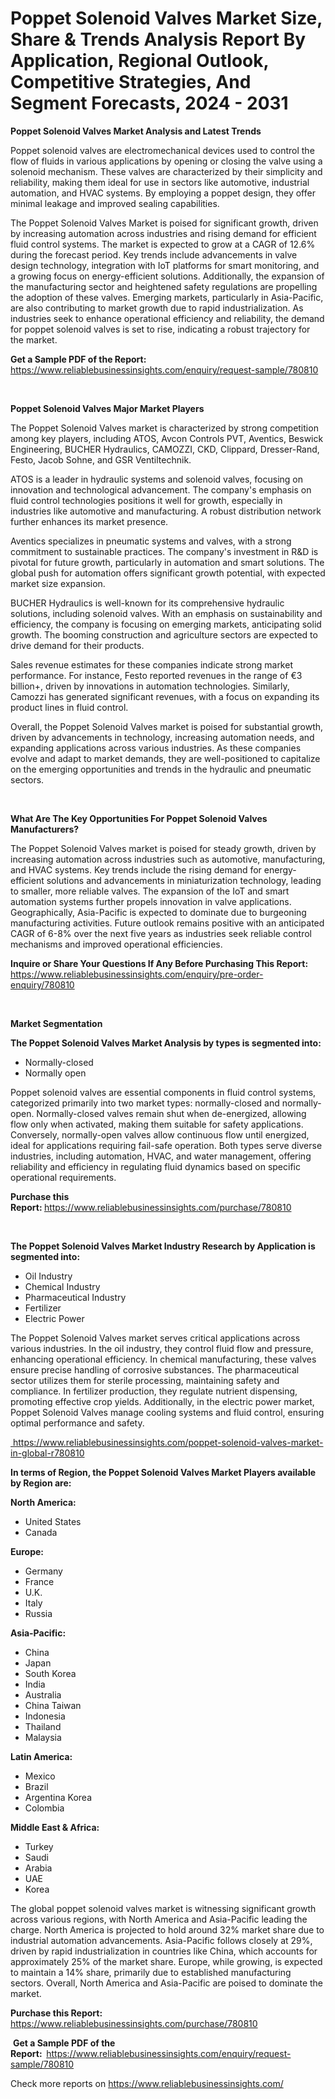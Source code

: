<p><h1>Poppet Solenoid Valves Market Size, Share & Trends Analysis Report By Application, Regional Outlook, Competitive Strategies, And Segment Forecasts, 2024 - 2031</h1></p><p><strong>Poppet Solenoid Valves Market Analysis and Latest Trends</strong></p>
<p><p>Poppet solenoid valves are electromechanical devices used to control the flow of fluids in various applications by opening or closing the valve using a solenoid mechanism. These valves are characterized by their simplicity and reliability, making them ideal for use in sectors like automotive, industrial automation, and HVAC systems. By employing a poppet design, they offer minimal leakage and improved sealing capabilities.</p><p>The Poppet Solenoid Valves Market is poised for significant growth, driven by increasing automation across industries and rising demand for efficient fluid control systems. The market is expected to grow at a CAGR of 12.6% during the forecast period. Key trends include advancements in valve design technology, integration with IoT platforms for smart monitoring, and a growing focus on energy-efficient solutions. Additionally, the expansion of the manufacturing sector and heightened safety regulations are propelling the adoption of these valves. Emerging markets, particularly in Asia-Pacific, are also contributing to market growth due to rapid industrialization. As industries seek to enhance operational efficiency and reliability, the demand for poppet solenoid valves is set to rise, indicating a robust trajectory for the market.</p></p>
<p><strong>Get a Sample PDF of the Report:&nbsp;</strong> <a href="https://www.reliablebusinessinsights.com/enquiry/request-sample/780810?utm_campaign=1877&utm_medium=2&utm_source=Github&utm_content=ia&utm_term=30122024&utm_id=poppet-solenoid-valves">https://www.reliablebusinessinsights.com/enquiry/request-sample/780810</a></p>
<p>&nbsp;</p>
<p><strong>Poppet Solenoid Valves Major Market Players</strong></p>
<p><p>The Poppet Solenoid Valves market is characterized by strong competition among key players, including ATOS, Avcon Controls PVT, Aventics, Beswick Engineering, BUCHER Hydraulics, CAMOZZI, CKD, Clippard, Dresser-Rand, Festo, Jacob Sohne, and GSR Ventiltechnik. </p><p>ATOS is a leader in hydraulic systems and solenoid valves, focusing on innovation and technological advancement. The company's emphasis on fluid control technologies positions it well for growth, especially in industries like automotive and manufacturing. A robust distribution network further enhances its market presence.</p><p>Aventics specializes in pneumatic systems and valves, with a strong commitment to sustainable practices. The company's investment in R&D is pivotal for future growth, particularly in automation and smart solutions. The global push for automation offers significant growth potential, with expected market size expansion.</p><p>BUCHER Hydraulics is well-known for its comprehensive hydraulic solutions, including solenoid valves. With an emphasis on sustainability and efficiency, the company is focusing on emerging markets, anticipating solid growth. The booming construction and agriculture sectors are expected to drive demand for their products.</p><p>Sales revenue estimates for these companies indicate strong market performance. For instance, Festo reported revenues in the range of €3 billion+, driven by innovations in automation technologies. Similarly, Camozzi has generated significant revenues, with a focus on expanding its product lines in fluid control.</p><p>Overall, the Poppet Solenoid Valves market is poised for substantial growth, driven by advancements in technology, increasing automation needs, and expanding applications across various industries. As these companies evolve and adapt to market demands, they are well-positioned to capitalize on the emerging opportunities and trends in the hydraulic and pneumatic sectors.</p></p>
<p>&nbsp;</p>
<p><strong>What Are The Key Opportunities For Poppet Solenoid Valves Manufacturers?</strong></p>
<p><p>The Poppet Solenoid Valves market is poised for steady growth, driven by increasing automation across industries such as automotive, manufacturing, and HVAC systems. Key trends include the rising demand for energy-efficient solutions and advancements in miniaturization technology, leading to smaller, more reliable valves. The expansion of the IoT and smart automation systems further propels innovation in valve applications. Geographically, Asia-Pacific is expected to dominate due to burgeoning manufacturing activities. Future outlook remains positive with an anticipated CAGR of 6-8% over the next five years as industries seek reliable control mechanisms and improved operational efficiencies.</p></p>
<p><strong>Inquire or Share Your Questions If Any Before Purchasing This Report:</strong> <a href="https://www.reliablebusinessinsights.com/enquiry/pre-order-enquiry/780810?utm_campaign=1877&utm_medium=2&utm_source=Github&utm_content=ia&utm_term=30122024&utm_id=poppet-solenoid-valves">https://www.reliablebusinessinsights.com/enquiry/pre-order-enquiry/780810</a></p>
<p>&nbsp;</p>
<p><strong>Market Segmentation</strong></p>
<p><strong>The Poppet Solenoid Valves Market Analysis by types is segmented into:</strong></p>
<p><ul><li>Normally-closed</li><li>Normally open</li></ul></p>
<p><p>Poppet solenoid valves are essential components in fluid control systems, categorized primarily into two market types: normally-closed and normally-open. Normally-closed valves remain shut when de-energized, allowing flow only when activated, making them suitable for safety applications. Conversely, normally-open valves allow continuous flow until energized, ideal for applications requiring fail-safe operation. Both types serve diverse industries, including automation, HVAC, and water management, offering reliability and efficiency in regulating fluid dynamics based on specific operational requirements.</p></p>
<p><strong>Purchase this Report:&nbsp;</strong><a href="https://www.reliablebusinessinsights.com/purchase/780810?utm_campaign=1877&utm_medium=2&utm_source=Github&utm_content=ia&utm_term=30122024&utm_id=poppet-solenoid-valves">https://www.reliablebusinessinsights.com/purchase/780810</a></p>
<p>&nbsp;</p>
<p><strong>The Poppet Solenoid Valves Market Industry Research by Application is segmented into:</strong></p>
<p><ul><li>Oil Industry</li><li>Chemical Industry</li><li>Pharmaceutical Industry</li><li>Fertilizer</li><li>Electric Power</li></ul></p>
<p><p>The Poppet Solenoid Valves market serves critical applications across various industries. In the oil industry, they control fluid flow and pressure, enhancing operational efficiency. In chemical manufacturing, these valves ensure precise handling of corrosive substances. The pharmaceutical sector utilizes them for sterile processing, maintaining safety and compliance. In fertilizer production, they regulate nutrient dispensing, promoting effective crop yields. Additionally, in the electric power market, Poppet Solenoid Valves manage cooling systems and fluid control, ensuring optimal performance and safety.</p></p>
<p><a href="https://www.reliablebusinessinsights.com/poppet-solenoid-valves-market-in-global-r780810?utm_campaign=1877&utm_medium=2&utm_source=Github&utm_content=ia&utm_term=30122024&utm_id=poppet-solenoid-valves">&nbsp;https://www.reliablebusinessinsights.com/poppet-solenoid-valves-market-in-global-r780810</a></p>
<p><strong>In terms of Region, the Poppet Solenoid Valves Market Players available by Region are:</strong></p>
<p>
    <p> <strong> North America: </strong>
        <ul>
            <li>United States</li>
            <li>Canada</li>
        </ul>
        </p> 
    <p> <strong> Europe: </strong>
        <ul>
            <li>Germany</li>
            <li>France</li>
            <li>U.K.</li>
            <li>Italy</li>
            <li>Russia</li>
        </ul>
        </p> 
    <p> <strong> Asia-Pacific: </strong>
        <ul>
            <li>China</li>
            <li>Japan</li>
            <li>South Korea</li>
            <li>India</li>
            <li>Australia</li>
            <li>China Taiwan</li>
            <li>Indonesia</li>
            <li>Thailand</li>
            <li>Malaysia</li>
        </ul>
        </p> 
    <p> <strong> Latin America: </strong>
        <ul>
            <li>Mexico</li>
            <li>Brazil</li>
            <li>Argentina Korea</li>
            <li>Colombia</li>
        </ul>
        </p> 
    <p> <strong> Middle East & Africa: </strong>
        <ul>
            <li>Turkey</li>
            <li>Saudi</li>
            <li>Arabia</li>
            <li>UAE</li>
            <li>Korea</li>
        </ul>
    </p>
    </p>
<p><p>The global poppet solenoid valves market is witnessing significant growth across various regions, with North America and Asia-Pacific leading the charge. North America is projected to hold around 32% market share due to industrial automation advancements. Asia-Pacific follows closely at 29%, driven by rapid industrialization in countries like China, which accounts for approximately 25% of the market share. Europe, while growing, is expected to maintain a 14% share, primarily due to established manufacturing sectors. Overall, North America and Asia-Pacific are poised to dominate the market.</p></p>
<p><strong>Purchase this Report: </strong><a href="https://www.reliablebusinessinsights.com/purchase/780810?utm_campaign=1877&utm_medium=2&utm_source=Github&utm_content=ia&utm_term=30122024&utm_id=poppet-solenoid-valves">https://www.reliablebusinessinsights.com/purchase/780810</a></p>
<p>&nbsp;<strong>Get a Sample PDF of the Report:&nbsp;&nbsp;</strong><a href="https://www.reliablebusinessinsights.com/enquiry/request-sample/780810?utm_campaign=1877&utm_medium=2&utm_source=Github&utm_content=ia&utm_term=30122024&utm_id=poppet-solenoid-valves">https://www.reliablebusinessinsights.com/enquiry/request-sample/780810</a></p>
<p><strong></strong></p>
<p>Check more reports on <a href="https://www.reliablebusinessinsights.com/?utm_campaign=1877&utm_medium=2&utm_source=Github&utm_content=ia&utm_term=30122024&utm_id=poppet-solenoid-valves">https://www.reliablebusinessinsights.com/</a></p>